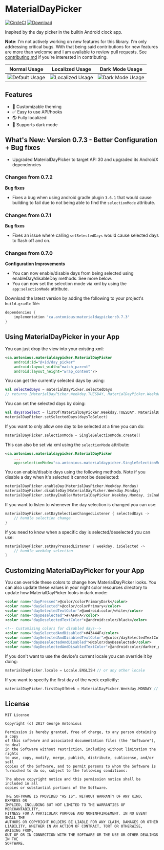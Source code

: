 # MaterialDayPicker

[![CircleCI](https://circleci.com/gh/gantonious/MaterialDayPicker.svg?style=svg)](https://circleci.com/gh/gantonious/MaterialDayPicker) [![Download](https://api.bintray.com/packages/gantonious/maven/materialdaypicker/images/download.svg)](https://bintray.com/gantonious/maven/materialdaypicker/_latestVersion)


Inspired by the day picker in the builtin Android clock app. 

**Note:** I'm not actively working on new features for this library. I'm only addressing critical bugs. With that being said contributions for new features are more than welcome and I am available to review pull requests. See [contributing.md](https://github.com/gantonious/MaterialDayPicker/blob/dev/CONTRIBUTING.md) if you're interested in contributing.

|Normal Usage|Localized Usage|Dark Mode Usage|
|---|---|---|
|![Default Usage](screenshots/default_usage.gif)|![Localized Usage](screenshots/localized_usage.gif)|![Dark Mode Usage](screenshots/dark_mode_usage.gif)|

## Features
- 🎨 Customizable theming
- ✅ Easy to use API/hooks
- 🌎 Fully localized
- 👻 Supports dark mode

## What's New: Version 0.7.3 - Better Configuration + Bug fixes

- Upgraded MaterialDayPicker to target API 30 and upgraded its AndroidX dependencies

### Changes from 0.7.2

**Bug fixes**
- Fixes a bug when using android gradle plugin `3.6.1` that would cause building to fail due to not being able to find the `selectionMode` attribute.

### Changes from 0.7.1

**Bug fixes**
- Fixes an issue where calling `setSelectedDays` would cause selected days to flash off and on.

### Changes from 0.7.0

**Configuration Improvements**
- You can now enable/disable days from being selected using enableDay/disableDay methods. See more below.
- You can now set the selection mode via xml by using the `app:selectionMode` attribute.

Download the latest version by adding the following to your project's `build.gradle` file:

```groovy
dependencies {
    implementation 'ca.antonious:materialdaypicker:0.7.3'
}
```

## Using MaterialDayPicker in your App

You can just drop the view into your existing xml:

```xml
<ca.antonious.materialdaypicker.MaterialDayPicker
    android:id="@+id/day_picker"
    android:layout_width="match_parent"
    android:layout_height="wrap_content"/>
```

You can get the currently selected days by using:

```kotlin
val selectedDays = materialDayPicker.selectedDays
// returns [MaterialDayPicker.Weekday.TUESDAY, MaterialDayPicker.Weekday.FRIDAY]
```

You can set the selected days by doing:

```kotlin
val daysToSelect = listOf(MaterialDayPicker.Weekday.TUESDAY, MaterialDayPicker.Weekday.FRIDAY)
materialDayPicker.setSelectedDays(daysToSelect)
```

If you want to only allow one day to be selected at a time you can do:

```kotlin
materialDayPicker.selectionMode = SingleSelectionMode.create()
```

This can also be set via xml using the `selectionMode` attribute:

```xml
<ca.antonious.materialdaypicker.MaterialDayPicker
    ...
    app:selectionMode="ca.antonious.materialdaypicker.SingleSelectionMode"/>
```

You can enable/disable days using the following methods. Note if you disable a day when it's selected it cannot be deselected:

```kotlin
materialDayPicker.enableDay(MaterialDayPicker.Weekday.Monday)
materialDayPicker.disableDay(MaterialDayPicker.Weekday.Monday)
materialDayPicker.setDayEnable(MaterialDayPicker.Weekday.Monday, isEnabled = false)
```

If you want to listen to whenever the day selection is changed you can use:

```kotlin
materialDayPicker.setDaySelectionChangedListener { selectedDays ->
    // handle selection change
}
```

If you need to know when a specific day is selected/deselected you can use:


```kotlin
materialDayPicker.setDayPressedListener { weekday, isSelected ->
    // handle weekday selection
}
```

## Customizing MaterialDayPicker for your App

You can override these colors to change how MaterialDayPicker looks. You can also update these values in your night color resources directory to update how MaterialDayPicker looks in dark mode:

```xml
<color name="dayPressed">@color/colorPrimaryDark</color>
<color name="daySelected">@color/colorPrimary</color>
<color name="daySelectedTextColor">@android:color/white</color>
<color name="dayDeselected">#FAFAFA</color>
<color name="dayDeselectedTextColor">@android:color/black</color>

<!-- Customizing colors for disabled days-->
<color name="daySelectedAndDisabled">#43444F</color>
<color name="daySelectedAndDisabledTextColor">@color/daySelectedTextColor</color>
<color name="dayDeselectedAndDisabled">@color/dayDeselected</color>
<color name="dayDeselectedAndDisabledTextColor">@android:color/darker_gray</color>
```

If you don't want to use the device's current locale you can override it by doing:

```kotlin
materialDayPicker.locale = Locale.ENGLISH // or any other locale
```

If you want to specify the first day of the week explicitly:

```kotlin
materialDayPicker.firstDayOfWeek = MaterialDayPicker.Weekday.MONDAY // or any other day
```

## License

```
MIT License

Copyright (c) 2017 George Antonious

Permission is hereby granted, free of charge, to any person obtaining a copy
of this software and associated documentation files (the "Software"), to deal
in the Software without restriction, including without limitation the rights
to use, copy, modify, merge, publish, distribute, sublicense, and/or sell
copies of the Software, and to permit persons to whom the Software is
furnished to do so, subject to the following conditions:

The above copyright notice and this permission notice shall be included in all
copies or substantial portions of the Software.

THE SOFTWARE IS PROVIDED "AS IS", WITHOUT WARRANTY OF ANY KIND, EXPRESS OR
IMPLIED, INCLUDING BUT NOT LIMITED TO THE WARRANTIES OF MERCHANTABILITY,
FITNESS FOR A PARTICULAR PURPOSE AND NONINFRINGEMENT. IN NO EVENT SHALL THE
AUTHORS OR COPYRIGHT HOLDERS BE LIABLE FOR ANY CLAIM, DAMAGES OR OTHER
LIABILITY, WHETHER IN AN ACTION OF CONTRACT, TORT OR OTHERWISE, ARISING FROM,
OUT OF OR IN CONNECTION WITH THE SOFTWARE OR THE USE OR OTHER DEALINGS IN THE
SOFTWARE.
```
